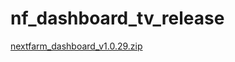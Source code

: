 # nf_dashboard_tv_release




[nextfarm_dashboard_v1.0.29.zip](https://github.com/user-attachments/files/16450048/nextfarm_dashboard_v1.0.29.zip)
